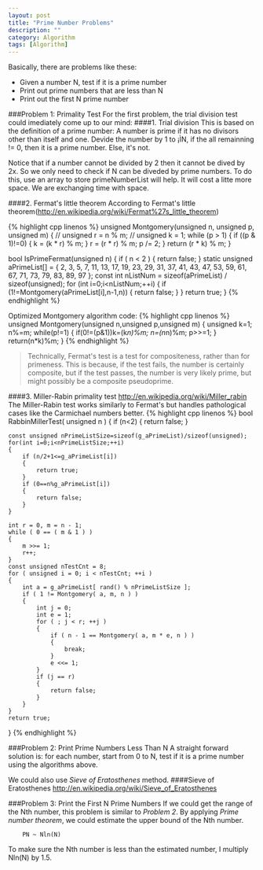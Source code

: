 ```yaml
---
layout: post
title: "Prime Number Problems"
description: ""
category: Algorithm
tags: [Algorithm]
---
```

Basically, there are problems like these:
+ Given a number N, test if it is a prime number
+ Print out prime numbers that are less than N
+ Print out the first N prime number

###Problem 1: Primality Test
For the first problem, the trial division test could imediately come up to our mind:
####1. Trial division
This is based on the definition of a prime number:
	A number is prime if it has no divisors other than itself and one.
Devide the number by 1 to ¡ÌN, if the all remainning != 0, then it is a prime number. Else, it's not.

Notice that if a number cannot be divided by 2 then it cannot be dived by 2x. So we only need to check if N can be diveded by prime numbers. To do this, use an array to store primeNumberList will help. It will cost a litte more space. We are exchanging time with space.

####2. Fermat's little theorem
According to Fermat's little theorem(http://en.wikipedia.org/wiki/Fermat%27s_little_theorem)

{% highlight cpp linenos %}
unsigned Montgomery(unsigned n, unsigned p, unsigned m)
{ // 
    unsigned r = n % m; // 
    unsigned k = 1;
    while (p > 1)
    {
        if ((p & 1)!=0)
        {
            k = (k * r) % m;
        }
        r = (r * r) % m;
        p /= 2;
    }
    return (r * k) % m; 
}

bool IsPrimeFermat(unsigned n)
{
    if ( n < 2 )
    {
        return false;
    }
    static unsigned aPrimeList[] = {
        2, 3, 5, 7, 11, 13, 17, 19, 23, 29, 31, 37, 41,
        43, 47, 53, 59, 61, 67, 71, 73, 79, 83, 89, 97
    };
    const int nListNum = sizeof(aPrimeList) / sizeof(unsigned);
    for (int i=0;i<nListNum;++i)
    { 
        if (1!=Montgomery(aPrimeList[i],n-1,n))
        {
            return false;
        }
    }
    return true;
}
{% endhighlight %}

Optimized Montgomery algorithm code:
{% highlight cpp linenos %}
unsigned Montgomery(unsigned n,unsigned p,unsigned m)
{
      unsigned k=1;
      n%=m;
     while(p!=1)
     {
         if(0!=(p&1))k=(k*n)%m;
         n=(n*n)%m;
         p>>=1;
    }
    return(n*k)%m;
}
{% endhighlight %}


<blockquote> 
Technically, Fermat's test is a test for compositeness, rather than for primeness. This is because, if the test fails, the number is certainly composite, but if the test passes, the number is very likely prime, but might possibly be a composite pseudoprime.	
</blockquote>
	
####3. Miller-Rabin primality test
http://en.wikipedia.org/wiki/Miller_rabin
The Miller-Rabin test works similarly to Fermat's but handles pathological cases like the Carmichael numbers better.
{% highlight cpp linenos %}
bool RabbinMillerTest( unsigned n ) 
{
    if (n<2)
    { 
        return false;
    }

    const unsigned nPrimeListSize=sizeof(g_aPrimeList)/sizeof(unsigned);
    for(int i=0;i<nPrimeListSize;++i)
    {
        if (n/2+1<=g_aPrimeList[i])
        {
            return true;
        }
        if (0==n%g_aPrimeList[i])
        {
            return false;
        }
    }
  
    int r = 0, m = n - 1; 
    while ( 0 == ( m & 1 ) )
    {
        m >>= 1; 
        r++; 
    }
    const unsigned nTestCnt = 8; 
    for ( unsigned i = 0; i < nTestCnt; ++i )
    { 
        int a = g_aPrimeList[ rand() % nPrimeListSize ];
        if ( 1 != Montgomery( a, m, n ) )
        {
            int j = 0;
            int e = 1;
            for ( ; j < r; ++j )
            {
                if ( n - 1 == Montgomery( a, m * e, n ) ) 
                {
                    break;
                }
                e <<= 1;
            }
            if (j == r)
            {
                return false;
            }
        }
    }
    return true;
}
{% endhighlight %}

###Problem 2: Print Prime Numbers Less Than N
A straight forward solution is: for each number, start from 0 to N, test if it is a prime number using the algorithms above.
	
We could also use *Sieve of Eratosthenes* method.
####Sieve of Eratosthenes
http://en.wikipedia.org/wiki/Sieve_of_Eratosthenes

###Problem 3: Print the First N Prime Numbers
If we could get the range of the Nth number, this problem is similar to *Problem 2*.
By applying *Prime number theorem*, we could estimate the upper bound of the Nth number.

```
	PN ~ Nln(N)
```

To make sure the Nth number is less than the estimated number, I multiply Nln(N) by 1.5.   
